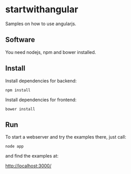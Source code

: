 startwithangular
================

Samples on how to use angularjs.

Software
--------

You need nodejs, npm and bower installed.

Install
-------

Install dependencies for backend:

``
npm install
``

Install dependencies for frontend:

``
bower install
``

Run
---

To start a webserver and try the examples there, just call:

``
node app
``

and find the examples at:

[http://localhost:3000/](http://localhost:3000/)

